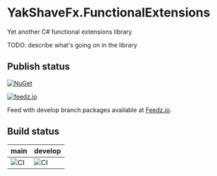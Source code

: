 # YakShaveFx.FunctionalExtensions

Yet another C# functional extensions library

TODO: describe what's going on in the library

## Publish status
[![NuGet](https://img.shields.io/nuget/v/YakShaveFx.FunctionalExtensions.svg?logo=nuget)](https://www.nuget.org/packages/YakShaveFx.FunctionalExtensions)

[![feedz.io](https://img.shields.io/badge/endpoint.svg?url=https%3A%2F%2Ff.feedz.io%2Fyakshavefx%2Ffunctionalextensions%2Fshield%2FYakShaveFx.FunctionalExtensions%2Flatest&label=YakShaveFx.FunctionalExtensions)](https://f.feedz.io/yakshavefx/functionalextensions/packages/YakShaveFx.FunctionalExtensions/latest/download)

Feed with develop branch packages available at [Feedz.io](https://f.feedz.io/yakshavefx/functionalextensions/nuget/index.json).

## Build status

|main|develop|
|---|---|
|![CI](https://github.com/YakShaveFx/YakShaveFx.FunctionalExtensions/workflows/CI/badge.svg?branch=main)|![CI](https://github.com/YakShaveFx/YakShaveFx.FunctionalExtensions/workflows/CI/badge.svg?branch=develop)|
